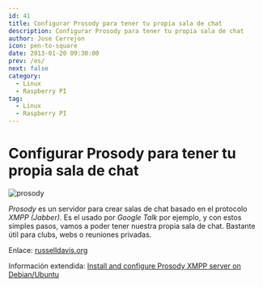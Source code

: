 ```yaml
---
id: 41
title: Configurar Prosody para tener tu propia sala de chat
description: Configurar Prosody para tener tu propia sala de chat
author: Jose Cerrejon
icon: pen-to-square
date: 2013-01-20 09:30:00
prev: /es/
next: false
category:
  - Linux
  - Raspberry PI
tag:
  - Linux
  - Raspberry PI
---
```


# Configurar Prosody para tener tu propia sala de chat

![prosody](/images/prosody.jpg)

*Prosody* es un servidor para crear salas de chat basado en el protocolo *XMPP (Jabber)*. Es el usado por *Google Talk* por ejemplo, y con estos simples pasos, vamos a poder tener nuestra propia sala de chat. Bastante útil para clubs, webs o reuniones privadas.

Enlace: [russelldavis.org](http://russelldavis.org/2013/01/18/setting-up-prosody-on-the-raspberry-pi-for-house-apartment-secret-club-house-wide-chatroom/)

Información extendida: [Install and configure Prosody XMPP server on Debian/Ubuntu ](http://www.techytalk.info/install-configure-prosody-xmpp-jabber-server-on-debian-ubuntu-linux/)
